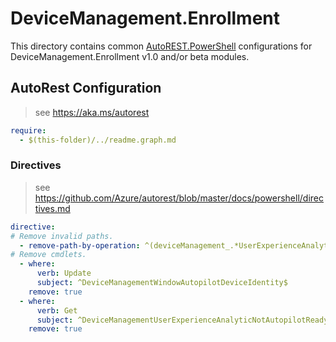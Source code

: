 # DeviceManagement.Enrollment

This directory contains common [AutoREST.PowerShell](https://github.com/Azure/autorest.powershell) configurations for DeviceManagement.Enrollment v1.0 and/or beta modules.

## AutoRest Configuration

> see <https://aka.ms/autorest>

``` yaml
require:
  - $(this-folder)/../readme.graph.md
```

### Directives

> see https://github.com/Azure/autorest/blob/master/docs/powershell/directives.md

``` yaml
directive:
# Remove invalid paths.
  - remove-path-by-operation: ^(deviceManagement_.*UserExperienceAnalytic.*|roleManagement\..*\.roleDefinition\.inheritsPermissionsFrom.*)$
# Remove cmdlets.
  - where:
      verb: Update
      subject: ^DeviceManagementWindowAutopilotDeviceIdentity$
    remove: true
  - where:
      verb: Get
      subject: ^DeviceManagementUserExperienceAnalyticNotAutopilotReadyDeviceCount$
    remove: true
```
